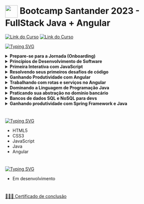 <h1>
    <a href="https://www.dio.me/">
     <img align="center" width="40px" src="https://hermes.digitalinnovation.one/assets/diome/logo-minimized.png"></a>
    <span>Bootcamp Santander 2023 - FullStack Java + Angular</span>
</h1>

[![Link do Curso](https://img.shields.io/badge/▶-000?style=for-the-badge&logo=movie&logoColor=E94D5F)](https://web.dio.me/track/bf7abb82-1324-4074-9949-f474a1a911fe) 
[![Link do Curso](https://img.shields.io/badge/Acesse%20o%20Curso%20na%20Plataforma-E94D5F?style=for-the-badge)](https://web.dio.me/track/bf7abb82-1324-4074-9949-f474a1a911fe) 

[![Typing SVG](https://readme-typing-svg.herokuapp.com?font=Fira+Code&weight=700&size=24&pause=1000&color=260FFF&background=39B2A500&repeat=false&width=435&lines=M%C3%B3dulos%F0%9F%97%82%EF%B8%8F)](https://git.io/typing-svg)

<details>
<summary><b>Prepare-se para a Jornada (Onboarding)</b></summary>

* [Bootcamps DIO: Educação Gratuita e Empregabilidade Juntas](https://web.dio.me/track/bf7abb82-1324-4074-9949-f474a1a911fe?tab=path)
</details>

<details>
<summary><b>Princípios de Desenvolvimento de Software</b></summary>

* [Contribuindo em um Projeto Open Source no GitHub](https://web.dio.me/track/bf7abb82-1324-4074-9949-f474a1a911fe?tab=path)
* [Desafios de Projetos: Crie um Portfólio Vencedor](https://web.dio.me/track/bf7abb82-1324-4074-9949-f474a1a911fe?tab=path)
* [Versionamento de Código com Git e GitHub](https://web.dio.me/track/bf7abb82-1324-4074-9949-f474a1a911fe?tab=path)
* [Organizando seus estudos com os Roadmaps Dio e o Notion](https://web.dio.me/track/bf7abb82-1324-4074-9949-f474a1a911fe?tab=path)
</details>

<details>
<summary><b>Primeira Interativa com JavaScript</b></summary>

* [Introdução a Criação de Websites com HTML5 e CSS3](https://web.dio.me/track/bf7abb82-1324-4074-9949-f474a1a911fe?tab=path)
* [Sintaxe básica em Javascript](https://web.dio.me/track/bf7abb82-1324-4074-9949-f474a1a911fe?tab=path)
* [Introdução ao Desenvolvimento Web com Javascript](https://web.dio.me/track/bf7abb82-1324-4074-9949-f474a1a911fe?tab=path)
* [Criando um projeto com HTML/CSS para listagem de Pokémon](https://web.dio.me/track/bf7abb82-1324-4074-9949-f474a1a911fe?tab=path)
* [Dominando o Protocolo HTTP e integrando com a PokeAPI](https://web.dio.me/track/bf7abb82-1324-4074-9949-f474a1a911fe?tab=path)
* [Construindo uma Pokédex com JavaScript](https://web.dio.me/track/bf7abb82-1324-4074-9949-f474a1a911fe?tab=path)
</details>

<details>
<summary><b>Resolvendo seus primeiros desafios de código</b></summary>

* [Desafios de código: Aperfeiçoe sua lógica e pensamento computacional](https://web.dio.me/track/bf7abb82-1324-4074-9949-f474a1a911fe?tab=path)
* [Desafios Full Stack JavaScript: Equilibrando o Saldo](https://web.dio.me/track/bf7abb82-1324-4074-9949-f474a1a911fe?tab=path)
* [Desafios Full Stack JavaScript: Organizando seus ativos](https://web.dio.me/track/bf7abb82-1324-4074-9949-f474a1a911fe?tab=path)
* [Desafios Full Stack JavaScript: Condicionalmente Rico](https://web.dio.me/track/bf7abb82-1324-4074-9949-f474a1a911fe?tab=path)
* [Juros Compostos](https://web.dio.me/track/bf7abb82-1324-4074-9949-f474a1a911fe?tab=path)
* [Desafios Full Stack JavaScript: O Grande Depósito](https://web.dio.me/track/bf7abb82-1324-4074-9949-f474a1a911fe?tab=path)
</details>

<details>
<summary><b>Ganhando Produtividade com Angular</b></summary>

* [Trabalhando com Web Components no Front-End](https://web.dio.me/track/bf7abb82-1324-4074-9949-f474a1a911fe?tab=path)
* [Typescript para Angular](https://web.dio.me/track/bf7abb82-1324-4074-9949-f474a1a911fe?tab=path)
* [Introdução ao Ecossistema Angular](https://web.dio.me/track/bf7abb82-1324-4074-9949-f474a1a911fe?tab=path)
* [Trabalhando com Componentes Angular](https://web.dio.me/track/bf7abb82-1324-4074-9949-f474a1a911fe?tab=path)
* [LifeCycle Hooks Angular](https://web.dio.me/track/bf7abb82-1324-4074-9949-f474a1a911fe?tab=path)
* [Single Page Application Com Angular](https://web.dio.me/track/bf7abb82-1324-4074-9949-f474a1a911fe?tab=path)
* [Módulos Angular](https://web.dio.me/track/bf7abb82-1324-4074-9949-f474a1a911fe?tab=path)
* [Criando um Blog com Angular](https://web.dio.me/track/bf7abb82-1324-4074-9949-f474a1a911fe?tab=path)
</details>

<details>
<summary><b>Trabalhando com rotas e serviços no Angular</b></summary>

* [Trabalhando com Rotas no Angular](https://web.dio.me/track/bf7abb82-1324-4074-9949-f474a1a911fe?tab=path)
* [Trabalhando com Services no Angular](https://web.dio.me/track/bf7abb82-1324-4074-9949-f474a1a911fe?tab=path)
* [Recriando a Interface da PlayStation Store com Angular](https://web.dio.me/track/bf7abb82-1324-4074-9949-f474a1a911fe?tab=path)
</details>

<details>
<summary><b>Dominando a Linguagem de Programação Java</b></summary>

* [Introdução à plataforma Java](https://web.dio.me/track/bf7abb82-1324-4074-9949-f474a1a911fe?tab=path)
* [Ambiente de Desenvolvimento Java](https://web.dio.me/track/bf7abb82-1324-4074-9949-f474a1a911fe?tab=path)
* [Aprendendo a Sintaxe Java](https://web.dio.me/track/bf7abb82-1324-4074-9949-f474a1a911fe?tab=path)
* [Introdução e Estruturas Condicionais com Java](https://web.dio.me/track/bf7abb82-1324-4074-9949-f474a1a911fe?tab=path)
* [Estruturas de Repetição em Java](https://web.dio.me/track/bf7abb82-1324-4074-9949-f474a1a911fe?tab=path)
* [Java e Tratamento de Exceções](https://web.dio.me/track/bf7abb82-1324-4074-9949-f474a1a911fe?tab=path)
* [Criando um pequeno Sistema para validação de processo seletivo](https://web.dio.me/track/bf7abb82-1324-4074-9949-f474a1a911fe?tab=path)
* [Fundamentos da Programação Orientada a Objetos com Java](https://web.dio.me/track/bf7abb82-1324-4074-9949-f474a1a911fe?tab=path)
* [Pilares da programação orientada a objetos com Java](https://web.dio.me/track/bf7abb82-1324-4074-9949-f474a1a911fe?tab=path)
* [Conhecendo colletions Java](https://web.dio.me/track/bf7abb82-1324-4074-9949-f474a1a911fe?tab=path)
* [Ganhando Produtividade com Stream API](https://web.dio.me/track/bf7abb82-1324-4074-9949-f474a1a911fe?tab=path)
* [Orientação a objetos e UML: diagramação de classes do Iphone](https://web.dio.me/track/bf7abb82-1324-4074-9949-f474a1a911fe?tab=path)
</details>

<details>
<summary><b>Praticando sua abstração no domínio bancário</b></summary>

* [Desafios Full Stack Java: Herança Bancária](https://web.dio.me/track/bf7abb82-1324-4074-9949-f474a1a911fe?tab=path)
* [Desafios Full Stack Java: Cofres Seguros](https://web.dio.me/track/bf7abb82-1324-4074-9949-f474a1a911fe?tab=path)
* [Desafios Full Stack Java: Reunião Acionistas](https://web.dio.me/track/bf7abb82-1324-4074-9949-f474a1a911fe?tab=path)
* [Desafios Full Stack Java: A última transação](https://web.dio.me/track/bf7abb82-1324-4074-9949-f474a1a911fe?tab=path)
</details>

<details>
<summary><b>Bancos de dados SQL e NoSQL para devs</b></summary>

* [Introdução a Banco de Dados Relacionais (SQL)](https://web.dio.me/track/bf7abb82-1324-4074-9949-f474a1a911fe?tab=path)
* [Introdução a Banco de Dados NoSQL](https://web.dio.me/track/bf7abb82-1324-4074-9949-f474a1a911fe?tab=path)
</details>

<details>
<summary><b>Ganhando produtividade com Spring Framework e Java</b></summary>

* [Gerenciamento de dependências e build em Java com Maven](https://web.dio.me/track/bf7abb82-1324-4074-9949-f474a1a911fe?tab=path)
* [Teste Unitários com JUnit](https://web.dio.me/track/bf7abb82-1324-4074-9949-f474a1a911fe?tab=path)
* [Contextualizando o Desenvolvimento Web com Spring Boot 3](https://web.dio.me/track/bf7abb82-1324-4074-9949-f474a1a911fe?tab=path)
* [Imersão no Spring Framework com Spring Boot](https://web.dio.me/track/bf7abb82-1324-4074-9949-f474a1a911fe?tab=path)
* [Criando uma API REST documentada com Spring Web e Swagger](https://web.dio.me/track/bf7abb82-1324-4074-9949-f474a1a911fe?tab=path)
* [Adicionando Segurança a uma API REST com Spring Security](https://web.dio.me/track/bf7abb82-1324-4074-9949-f474a1a911fe?tab=path)
* [Explorando padrões de projetos com Java](https://web.dio.me/track/bf7abb82-1324-4074-9949-f474a1a911fe?tab=path)
* [Publicando sua API REST na nuvem usando Spring Boot 3, Java 17 e Railway](https://web.dio.me/track/bf7abb82-1324-4074-9949-f474a1a911fe?tab=path)
* [Avalie esse Bootcamp](https://web.dio.me/track/bf7abb82-1324-4074-9949-f474a1a911fe?tab=path)
</details>

#

[![Typing SVG](https://readme-typing-svg.herokuapp.com?font=Fira+Code&size=18&pause=1000&color=0067FF&background=39B2A500&repeat=false&width=435&lines=Tecnologias+Utilizadas)](https://git.io/typing-svg)
* HTML5
* CSS3
* JavaScript
* Java
* Angular
  
#

[![Typing SVG](https://readme-typing-svg.herokuapp.com?font=Fira+Code&size=18&pause=1000&color=0067FF&background=39B2A500&repeat=false&width=435&lines=Status)](https://git.io/typing-svg)

* Em desenvolvimento

#

[👩🏻‍🎓 Certificado de conclusão](https://web.dio.me/track/bootcamp-microsoft-dynamics-365-brasil)
